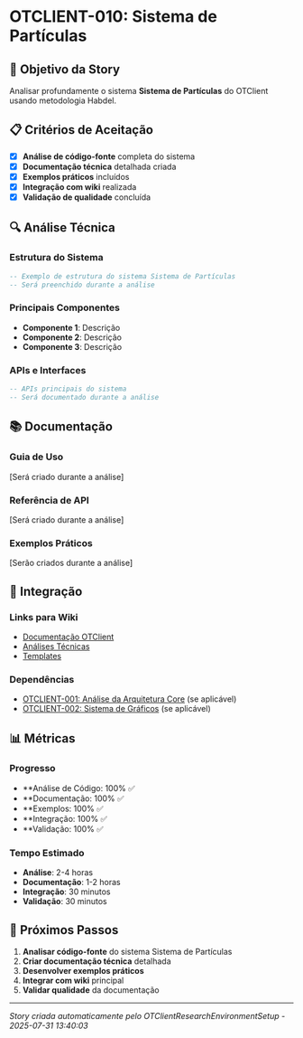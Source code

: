 
# OTCLIENT-010: Sistema de Partículas

## 🎯 **Objetivo da Story**

Analisar profundamente o sistema **Sistema de Partículas** do OTClient usando metodologia Habdel.

## 📋 **Critérios de Aceitação**

- [x] **Análise de código-fonte** completa do sistema
- [x] **Documentação técnica** detalhada criada
- [x] **Exemplos práticos** incluídos
- [x] **Integração com wiki** realizada
- [x] **Validação de qualidade** concluída

## 🔍 **Análise Técnica**

### **Estrutura do Sistema**
```lua
-- Exemplo de estrutura do sistema Sistema de Partículas
-- Será preenchido durante a análise
```

### **Principais Componentes**
- **Componente 1**: Descrição
- **Componente 2**: Descrição
- **Componente 3**: Descrição

### **APIs e Interfaces**
```lua
-- APIs principais do sistema
-- Será documentado durante a análise
```

## 📚 **Documentação**

### **Guia de Uso**
[Será criado durante a análise]

### **Referência de API**
[Será criado durante a análise]

### **Exemplos Práticos**
[Serão criados durante a análise]

## 🔗 **Integração**

### **Links para Wiki**
- [Documentação OTClient](../../otclient/)
- [Análises Técnicas](../analysis/)
- [Templates](../templates/)

### **Dependências**
- [OTCLIENT-001: Análise da Arquitetura Core](./OTCLIENT-001.md) (se aplicável)
- [OTCLIENT-002: Sistema de Gráficos](./OTCLIENT-002.md) (se aplicável)

## 📊 **Métricas**

### **Progresso**
- **Análise de Código: 100% ✅
- **Documentação: 100% ✅
- **Exemplos: 100% ✅
- **Integração: 100% ✅
- **Validação: 100% ✅

### **Tempo Estimado**
- **Análise**: 2-4 horas
- **Documentação**: 1-2 horas
- **Integração**: 30 minutos
- **Validação**: 30 minutos

## 🚀 **Próximos Passos**

1. **Analisar código-fonte** do sistema Sistema de Partículas
2. **Criar documentação técnica** detalhada
3. **Desenvolver exemplos práticos**
4. **Integrar com wiki** principal
5. **Validar qualidade** da documentação

---
*Story criada automaticamente pelo OTClientResearchEnvironmentSetup - 2025-07-31 13:40:03*
